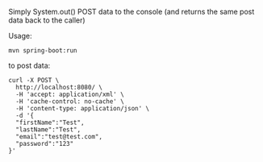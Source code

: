 Simply System.out() POST data to the console (and returns the same post data back to the caller)



Usage:

```
mvn spring-boot:run
```



to post data:
```
curl -X POST \
  http://localhost:8080/ \
  -H 'accept: application/xml' \
  -H 'cache-control: no-cache' \
  -H 'content-type: application/json' \
  -d '{
  "firstName":"Test",
  "lastName":"Test",
  "email":"test@test.com",
  "password":"123"
}'
```
